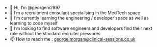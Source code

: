 - 👋 Hi, I’m @georgem2897
- 👀 I’m a recruitment consulant specialising in the MedTech space
- 🌱 I’m currently learning the engineering / developer space as well as learning to code myself
- 💞️ I’m looking to find software engineers and developers find their next role without the standard recruiter pressures
- 📫 How to reach me : george.morgan@clinical-sessions.co.uk

<!---
georgem2897/georgem2897 is a ✨ special ✨ repository because its `README.md` (this file) appears on your GitHub profile.
You can click the Preview link to take a look at your changes.
--->
